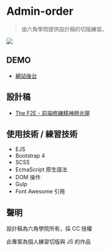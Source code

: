 # Admin-order

> 由六角學院提供設計稿的切版練習。

![](https://i.imgur.com/jkjDMjK.png)

## DEMO
* [網站後台](https://ayugioh2003.github.io/F2E-spirit-time-house/No3.admin-order/public)


## 設計稿

* [The F2E - 前端修練精神時光屋](https://hexschool.github.io/THE_F2E_Design/week3-admin%20order/#artboard0)

## 使用技術 / 練習技術

* EJS
* Bootstrap 4 
* SCSS
* EcmaScript 原生語法
* DOM 操作
* Gulp
* Font Awesome 引用


## 聲明

設計稿為六角學院所有，採 CC 授權

此專案為個人練習切版與 JS 的作品




